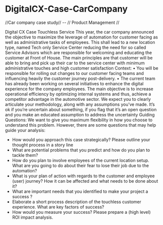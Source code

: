 # DigitalCX-Case-CarCompany

//Car company case study// -- // Product Management //

Digital CX Case 
Touchless Service 
This year, the car company announced the objective to maximize the leverage of automation for customer facing as well as administrative tasks of employees. This shall lead to a new location type, named Tech only Service Center reducing the need for so called Service Advisors which are responsible for welcoming and educating the customer at Front of House.
The main principles are that customer will be able to bring and pick up their car to the service center with minimum administrative touches and high customer satisfaction
Context:
• You will be responsible for rolling out changes to our customer facing teams and influencing heavily the customer journey post-delivery.
• The current team has already been working on several initiatives to enhance the digital experience for the company employees. The main objective is to increase operational efficiency by optimizing internal systems and thus, achieve a competitor advantage in the automotive sector.
We expect you to clearly articulate your methodology, along with any assumptions you’ve made. It’s ok if you’re uncertain about something, if you flag that it’s an open question and you make an educated assumption to address the uncertainty
Guiding Questions: We want to give you maximum flexibility in how you choose to understand this problem. However, there are some questions that may help guide your analysis:
-	How would you approach this case strategically? Please outline your thought process in a story line
-	What are potential problems that you predict and how do you plan to tackle them?
-	How do you plan to involve employees of the current location setup. What are you going to do about their fear to lose their job due to the automation?
-	What is your plan of action with regards to the customer and employee (user) journey? How it can be affected and what needs to be done about it?
-	What are important needs that you identified to make your project a success ?
-	Elaborate a short process description of the touchless customer experience. What are key factors of success?
-	How would you measure your success? Please prepare a (high level) ROI impact analysis.
